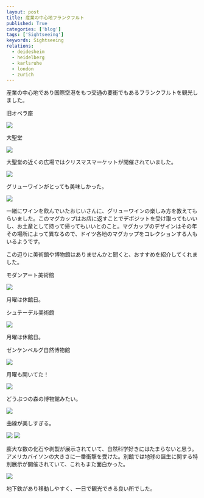 ```yaml
---
layout: post
title: 産業の中心地フランクフルト
published: True
categories: ['blog']
tags: ['Sightseeing']
keywords: Sightseeing
relations:
  - deidesheim
  - heidelberg
  - karlsruhe
  - london
  - zurich
---
```


産業の中心地であり国際空港をもつ交通の要衝でもあるフランクフルトを観光しました。

<p class="injection-center">旧オペラ座</p>

<img src="/assets/img/blog_frankfurt01.JPG" class="image-on-frame">

<p class="injection-center">大聖堂</p>

<img src="/assets/img/blog_frankfurt02.JPG" class="image-on-frame-small">

大聖堂の近くの広場ではクリスマスマーケットが開催されていました。

<img src="/assets/img/blog_frankfurt03.JPG" class="image-on-frame">

グリューワインがとっても美味しかった。

<img src="/assets/img/blog_frankfurt04.JPG" class="image-on-frame">

一緒にワインを飲んでいたおじいさんに、グリューワインの楽しみ方を教えてもらいました。このマグカップはお店に返すことでデポジットを受け取ってもいいし、お土産として持って帰ってもいいとのこと。マグカップのデザインはその年その場所によって異なるので、ドイツ各地のマグカップをコレクションする人もいるようです。

この辺りに美術館や博物館はありませんかと聞くと、おすすめを紹介してくれました。

<p class="injection-center">モダンアート美術館</p>

<img src="/assets/img/blog_frankfurt05.JPG" class="image-on-frame">

月曜は休館日。

<p class="injection-center">シュテーデル美術館</p>

<img src="/assets/img/blog_frankfurt06.JPG" class="image-on-frame">

月曜は休館日。

<p class="injection-center">ゼンケンベルグ自然博物館</p>

<img src="/assets/img/blog_frankfurt07.JPG" class="image-on-frame">

月曜も開いてた！

<img src="/assets/img/blog_frankfurt08.JPG" class="image-on-frame">

どうぶつの森の博物館みたい。

<img src="/assets/img/blog_frankfurt09.JPG" class="image-on-frame">

曲線が美しすぎる。

<img src="/assets/img/blog_frankfurt10.JPG" class="image-on-frame">

<img src="/assets/img/blog_frankfurt11.JPG" class="image-on-frame">

膨大な数の化石や剥製が展示されていて、自然科学好きにはたまらないと思う。アメリカバイソンの大きさに一番衝撃を受けた。別館では地球の誕生に関する特別展示が開催されていて、これもまた面白かった。

<img src="/assets/img/blog_frankfurt12.JPG" class="image-on-frame">

地下鉄があり移動しやすく、一日で観光できる良い所でした。
